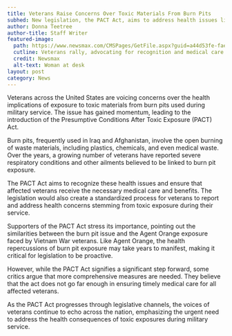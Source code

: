 ```yaml
---
title: Veterans Raise Concerns Over Toxic Materials From Burn Pits
subhed: New legislation, the PACT Act, aims to address health issues linked to exposure from military burn pits.
author: Donna Teetree
author-title: Staff Writer
featured-image: 
  path: https://www.newsmax.com/CMSPages/GetFile.aspx?guid=a44d53fe-faea-4cda-9c0c-424889c19ff5&SiteName=Newsmax&maxsidesize=600
  cutline: Veterans rally, advocating for recognition and medical care related to burn pit exposure during military service.
  credit: Newsmax
  alt-text: Woman at desk
layout: post
category: News
---
```


Veterans across the United States are voicing concerns over the health implications of exposure to toxic materials from burn pits used during military service. The issue has gained momentum, leading to the introduction of the Presumptive Conditions After Toxic Exposure (PACT) Act.

Burn pits, frequently used in Iraq and Afghanistan, involve the open burning of waste materials, including plastics, chemicals, and even medical waste. Over the years, a growing number of veterans have reported severe respiratory conditions and other ailments believed to be linked to burn pit exposure.

The PACT Act aims to recognize these health issues and ensure that affected veterans receive the necessary medical care and benefits. The legislation would also create a standardized process for veterans to report and address health concerns stemming from toxic exposure during their service.

Supporters of the PACT Act stress its importance, pointing out the similarities between the burn pit issue and the Agent Orange exposure faced by Vietnam War veterans. Like Agent Orange, the health repercussions of burn pit exposure may take years to manifest, making it critical for legislation to be proactive.

However, while the PACT Act signifies a significant step forward, some critics argue that more comprehensive measures are needed. They believe that the act does not go far enough in ensuring timely medical care for all affected veterans.

As the PACT Act progresses through legislative channels, the voices of veterans continue to echo across the nation, emphasizing the urgent need to address the health consequences of toxic exposures during military service.
